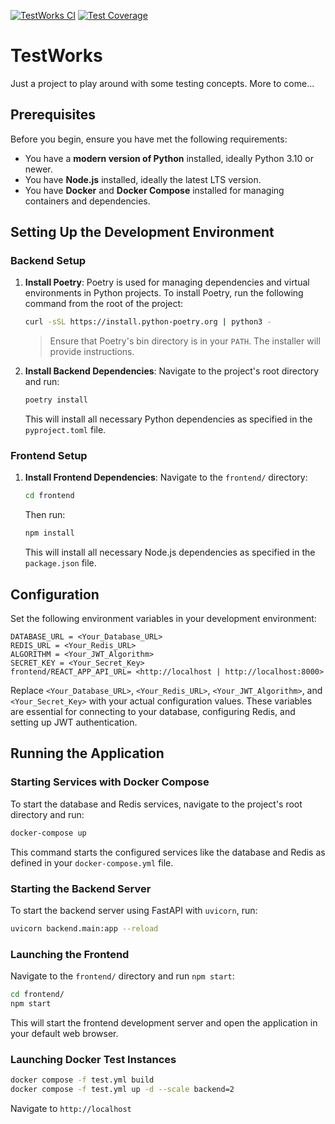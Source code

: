 [![TestWorks CI](https://github.com/chrlyons/TestWorks/actions/workflows/run_build_and_tests.yml/badge.svg?branch=main)](https://github.com/chrlyons/TestWorks/actions/workflows/run_build_and_tests.yml)
[![Test Coverage](https://api.codeclimate.com/v1/badges/6431d5283aa242da2953/test_coverage)](https://codeclimate.com/github/chrlyons/TestWorks/test_coverage)

# TestWorks

Just a project to play around with some testing concepts. More to come...

## Prerequisites

Before you begin, ensure you have met the following requirements:
- You have a **modern version of Python** installed, ideally Python 3.10 or newer.
- You have **Node.js** installed, ideally the latest LTS version.
- You have **Docker** and **Docker Compose** installed for managing containers and dependencies.

## Setting Up the Development Environment

### Backend Setup

1. **Install Poetry**:
   Poetry is used for managing dependencies and virtual environments in Python projects. To install Poetry, run the following command from the root of the project:

   ```bash
   curl -sSL https://install.python-poetry.org | python3 -
   ```

   > Ensure that Poetry's bin directory is in your `PATH`. The installer will provide instructions.

2. **Install Backend Dependencies**:
   Navigate to the project's root directory and run:

   ```bash
   poetry install
   ```

   This will install all necessary Python dependencies as specified in the `pyproject.toml` file.

### Frontend Setup

1. **Install Frontend Dependencies**:
   Navigate to the `frontend/` directory:

   ```bash
   cd frontend
   ```

   Then run:

   ```bash
   npm install
   ```

   This will install all necessary Node.js dependencies as specified in the `package.json` file.

## Configuration

Set the following environment variables in your development environment:

```plaintext
DATABASE_URL = <Your_Database_URL>
REDIS_URL = <Your_Redis_URL>
ALGORITHM = <Your_JWT_Algorithm>
SECRET_KEY = <Your_Secret_Key>
frontend/REACT_APP_API_URL= <http://localhost | http://localhost:8000>
```

Replace `<Your_Database_URL>`, `<Your_Redis_URL>`, `<Your_JWT_Algorithm>`, and `<Your_Secret_Key>` with your actual configuration values. These variables are essential for connecting to your database, configuring Redis, and setting up JWT authentication.

## Running the Application

### Starting Services with Docker Compose

To start the database and Redis services, navigate to the project's root directory and run:

```bash
docker-compose up
```

This command starts the configured services like the database and Redis as defined in your `docker-compose.yml` file.

### Starting the Backend Server

To start the backend server using FastAPI with `uvicorn`, run:

```bash
uvicorn backend.main:app --reload
```

### Launching the Frontend

Navigate to the `frontend/` directory and run `npm start`:

```bash
cd frontend/
npm start
```

This will start the frontend development server and open the application in your default web browser.

### Launching Docker Test Instances

```bash
docker compose -f test.yml build
docker compose -f test.yml up -d --scale backend=2
```
Navigate to `http://localhost`
